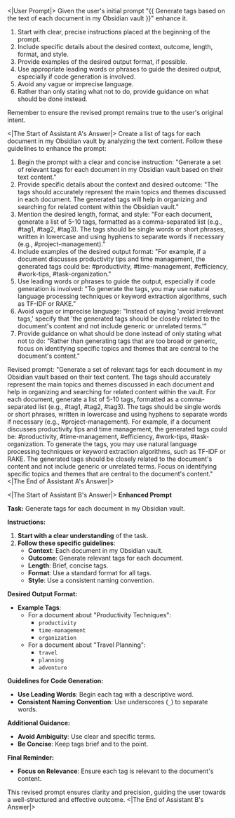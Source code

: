 <|User Prompt|>
Given the user's initial prompt "{{ Generate tags based on the text of each document in my Obsidian vault }}" enhance it.

1. Start with clear, precise instructions placed at the beginning of the prompt.
2. Include specific details about the desired context, outcome, length, format, and style.
3. Provide examples of the desired output format, if possible.
4. Use appropriate leading words or phrases to guide the desired output, especially if code generation is involved.
5. Avoid any vague or imprecise language.
6. Rather than only stating what not to do, provide guidance on what should be done instead.

Remember to ensure the revised prompt remains true to the user's original intent.

<|The Start of Assistant A's Answer|>
Create a list of tags for each document in my Obsidian vault by analyzing the text content. Follow these guidelines to enhance the prompt:

1. Begin the prompt with a clear and concise instruction: "Generate a set of relevant tags for each document in my Obsidian vault based on their text content."
2. Provide specific details about the context and desired outcome: "The tags should accurately represent the main topics and themes discussed in each document. The generated tags will help in organizing and searching for related content within the Obsidian vault."
3. Mention the desired length, format, and style: "For each document, generate a list of 5-10 tags, formatted as a comma-separated list (e.g., #tag1, #tag2, #tag3). The tags should be single words or short phrases, written in lowercase and using hyphens to separate words if necessary (e.g., #project-management)."
4. Include examples of the desired output format: "For example, if a document discusses productivity tips and time management, the generated tags could be: #productivity, #time-management, #efficiency, #work-tips, #task-organization."
5. Use leading words or phrases to guide the output, especially if code generation is involved: "To generate the tags, you may use natural language processing techniques or keyword extraction algorithms, such as TF-IDF or RAKE."
6. Avoid vague or imprecise language: "Instead of saying 'avoid irrelevant tags,' specify that 'the generated tags should be closely related to the document's content and not include generic or unrelated terms.'"
7. Provide guidance on what should be done instead of only stating what not to do: "Rather than generating tags that are too broad or generic, focus on identifying specific topics and themes that are central to the document's content."

Revised prompt: "Generate a set of relevant tags for each document in my Obsidian vault based on their text content. The tags should accurately represent the main topics and themes discussed in each document and help in organizing and searching for related content within the vault. For each document, generate a list of 5-10 tags, formatted as a comma-separated list (e.g., #tag1, #tag2, #tag3). The tags should be single words or short phrases, written in lowercase and using hyphens to separate words if necessary (e.g., #project-management). For example, if a document discusses productivity tips and time management, the generated tags could be: #productivity, #time-management, #efficiency, #work-tips, #task-organization. To generate the tags, you may use natural language processing techniques or keyword extraction algorithms, such as TF-IDF or RAKE. The generated tags should be closely related to the document's content and not include generic or unrelated terms. Focus on identifying specific topics and themes that are central to the document's content."
<|The End of Assistant A's Answer|>

<|The Start of Assistant B's Answer|>
**Enhanced Prompt**

**Task:** Generate tags for each document in my Obsidian vault.

**Instructions:**

1. **Start with a clear understanding** of the task.
2. **Follow these specific guidelines**:
   - **Context**: Each document in my Obsidian vault.
   - **Outcome**: Generate relevant tags for each document.
   - **Length**: Brief, concise tags.
   - **Format**: Use a standard format for all tags.
   - **Style**: Use a consistent naming convention.

**Desired Output Format:**

- **Example Tags**:
  - For a document about "Productivity Techniques":
    - `productivity`
    - `time-management`
    - `organization`
  - For a document about "Travel Planning":
    - `travel`
    - `planning`
    - `adventure`

**Guidelines for Code Generation:**

- **Use Leading Words**: Begin each tag with a descriptive word.
- **Consistent Naming Convention**: Use underscores (`_`) to separate words.

**Additional Guidance:**

- **Avoid Ambiguity**: Use clear and specific terms.
- **Be Concise**: Keep tags brief and to the point.

**Final Reminder:**

- **Focus on Relevance**: Ensure each tag is relevant to the document's content.

This revised prompt ensures clarity and precision, guiding the user towards a well-structured and effective outcome.
<|The End of Assistant B's Answer|>